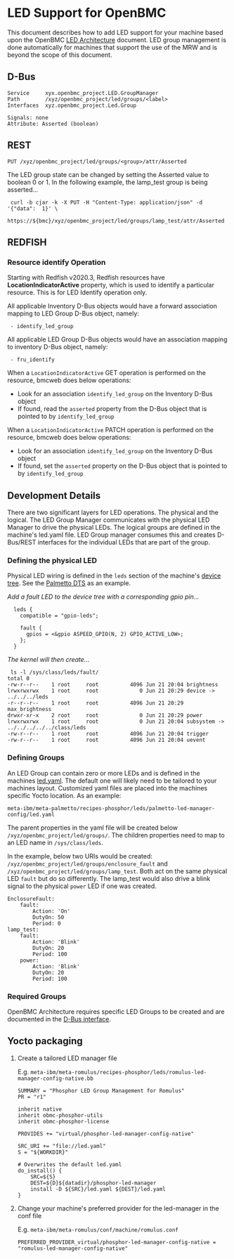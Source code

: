 # LED Support for OpenBMC

This document describes how to add LED support for your machine based upon the
OpenBMC [LED Architecture][LED D-Bus README] document. LED group management is
done automatically for machines that support the use of the MRW and is beyond
the scope of this document.

## D-Bus

```
Service     xyx.openbmc_project.LED.GroupManager
Path        /xyz/openbmc_project/led/groups/<label>
Interfaces  xyz.openbmc_project.Led.Group

Signals: none
Attribute: Asserted (boolean)
```

## REST

```
PUT /xyz/openbmc_project/led/groups/<group>/attr/Asserted
```

The LED group state can be changed by setting the Asserted value to boolean 0 or 1.
In the following example, the lamp_test group is being asserted...
```
 curl -b cjar -k -X PUT -H "Content-Type: application/json" -d '{"data":  1}' \
  https://${bmc}/xyz/openbmc_project/led/groups/lamp_test/attr/Asserted
```

## REDFISH

### Resource identify Operation
Starting with Redfish v2020.3, Redfish resources have **LocationIndicatorActive** property,
which is used to identify a particular resource. This is for LED Identify
operation only.

All applicable Inventory D-Bus objects would have a forward association mapping to
LED Group D-Bus object, namely:
```
 - identify_led_group
```
All applicable LED Group D-Bus objects would have an association mapping to
inventory D-Bus object, namely:
```
 - fru_identify
```

When a `LocationIndicatorActive` GET operation is performed on the resource,
bmcweb does below operations:
- Look for an association `identify_led_group` on the Inventory D-Bus object
- If found, read the `asserted` property from the D-Bus object that is pointed
  to by `identify_led_group`

When a `LocationIndicatorActive` PATCH operation is performed on the resource,
bmcweb does below operations:
- Look for an association `identify_led_group` on the Inventory D-Bus object
- If found, set the `asserted` property on the D-Bus object that is pointed
  to by `identify_led_group`


## Development Details
There are two significant layers for LED operations.  The physical and the
logical.  The LED Group Manager communicates with the physical LED Manager to
drive the physical LEDs.  The logical groups are defined in the machine's
led.yaml file.  LED Group manager consumes this and creates D-Bus/REST
interfaces for the individual LEDs that are part of the group.

### Defining the physical LED

Physical LED wiring is defined in the `leds` section of the machine's
[device tree][Kernel ARM DTS]. See the [Palmetto DTS][Palmetto DTS LED]
as an example.

_Add a fault LED to the device tree with a corresponding gpio pin..._
```
  leds {
    compatible = "gpio-leds";

    fault {
      gpios = <&gpio ASPEED_GPIO(N, 2) GPIO_ACTIVE_LOW>;
    };
  }
```

_The kernel will then create..._

```
 ls -l /sys/class/leds/fault/
total 0
-rw-r--r--    1 root     root          4096 Jun 21 20:04 brightness
lrwxrwxrwx    1 root     root             0 Jun 21 20:29 device -> ../../../leds
-r--r--r--    1 root     root          4096 Jun 21 20:29 max_brightness
drwxr-xr-x    2 root     root             0 Jun 21 20:29 power
lrwxrwxrwx    1 root     root             0 Jun 21 20:04 subsystem -> ../../../../../class/leds
-rw-r--r--    1 root     root          4096 Jun 21 20:04 trigger
-rw-r--r--    1 root     root          4096 Jun 21 20:04 uevent
```

### Defining Groups
An LED Group can contain zero or more LEDs and is defined in the machines
[led.yaml][LED YAML]. The default one will likely need to be tailored to your
machines layout. Customized yaml files are placed into the machines specific
Yocto location. As an example:

```
meta-ibm/meta-palmetto/recipes-phosphor/leds/palmetto-led-manager-config/led.yaml
```

The parent properties in the yaml file will be created below `/xyz/openbmc_project/led/groups/`.
The children properties need to map to an LED name in `/sys/class/leds`.

In the example, below two URIs would be created:
`/xyz/openbmc_project/led/groups/enclosure_fault` and
`/xyz/openbmc_project/led/groups/lamp_test`.  Both act on the same physical
LED `fault` but do so differently.  The lamp_test would also drive a blink
signal to the physical `power` LED if one was created.


```
EnclosureFault:
    fault:
        Action: 'On'
        DutyOn: 50
        Period: 0
lamp_test:
    fault:
        Action: 'Blink'
        DutyOn: 20
        Period: 100
    power:
        Action: 'Blink'
        DutyOn: 20
        Period: 100

```

### Required Groups
OpenBMC Architecture requires specific LED Groups to be created and are
documented in the [D-Bus interface][LED D-Bus README].


## Yocto packaging
1.  Create a tailored LED manager file

    E.g. `meta-ibm/meta-romulus/recipes-phosphor/leds/romulus-led-manager-config-native.bb`
    ```
    SUMMARY = "Phosphor LED Group Management for Romulus"
    PR = "r1"

    inherit native
    inherit obmc-phosphor-utils
    inherit obmc-phosphor-license

    PROVIDES += "virtual/phosphor-led-manager-config-native"

    SRC_URI += "file://led.yaml"
    S = "${WORKDIR}"

    # Overwrites the default led.yaml
    do_install() {
        SRC=${S}
        DEST=${D}${datadir}/phosphor-led-manager
        install -D ${SRC}/led.yaml ${DEST}/led.yaml
    }
    ```
2. Change your machine's preferred provider for the led-manager in the conf file

    E.g. `meta-ibm/meta-romulus/conf/machine/romulus.conf`

    ```PREFERRED_PROVIDER_virtual/phosphor-led-manager-config-native = "romulus-led-manager-config-native"```


[LED D-Bus README]: https://github.com/openbmc/phosphor-dbus-interfaces/blob/master/xyz/openbmc_project/Led/README.md
[LED YAML]: https://github.com/openbmc/phosphor-led-manager/blob/master/led.yaml
[Kernel ARM DTS]: https://github.com/openbmc/linux/tree/dev-4.19/arch/arm/boot/dts
[Palmetto DTS LED]: https://github.com/openbmc/linux/blob/dev-4.19/arch/arm/boot/dts/aspeed-bmc-opp-palmetto.dts#L45
